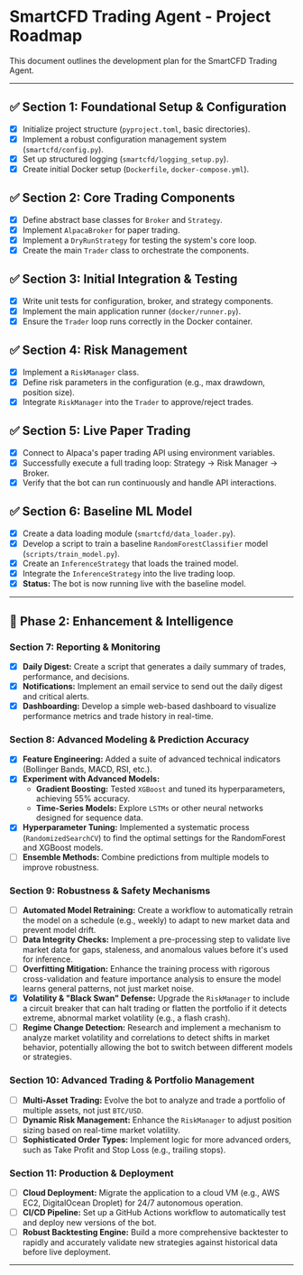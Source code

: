 # SmartCFD Trading Agent - Project Roadmap

This document outlines the development plan for the SmartCFD Trading Agent.

---

## ✅ Section 1: Foundational Setup & Configuration
- [x] Initialize project structure (`pyproject.toml`, basic directories).
- [x] Implement a robust configuration management system (`smartcfd/config.py`).
- [x] Set up structured logging (`smartcfd/logging_setup.py`).
- [x] Create initial Docker setup (`Dockerfile`, `docker-compose.yml`).

## ✅ Section 2: Core Trading Components
- [x] Define abstract base classes for `Broker` and `Strategy`.
- [x] Implement `AlpacaBroker` for paper trading.
- [x] Implement a `DryRunStrategy` for testing the system's core loop.
- [x] Create the main `Trader` class to orchestrate the components.

## ✅ Section 3: Initial Integration & Testing
- [x] Write unit tests for configuration, broker, and strategy components.
- [x] Implement the main application runner (`docker/runner.py`).
- [x] Ensure the `Trader` loop runs correctly in the Docker container.

## ✅ Section 4: Risk Management
- [x] Implement a `RiskManager` class.
- [x] Define risk parameters in the configuration (e.g., max drawdown, position size).
- [x] Integrate `RiskManager` into the `Trader` to approve/reject trades.

## ✅ Section 5: Live Paper Trading
- [x] Connect to Alpaca's paper trading API using environment variables.
- [x] Successfully execute a full trading loop: Strategy -> Risk Manager -> Broker.
- [x] Verify that the bot can run continuously and handle API interactions.

## ✅ Section 6: Baseline ML Model
- [x] Create a data loading module (`smartcfd/data_loader.py`).
- [x] Develop a script to train a baseline `RandomForestClassifier` model (`scripts/train_model.py`).
- [x] Create an `InferenceStrategy` that loads the trained model.
- [x] Integrate the `InferenceStrategy` into the live trading loop.
- [x] **Status:** The bot is now running live with the baseline model.

---

## 🚀 Phase 2: Enhancement & Intelligence

### Section 7: Reporting & Monitoring
- [x] **Daily Digest:** Create a script that generates a daily summary of trades, performance, and decisions.
- [x] **Notifications:** Implement an email service to send out the daily digest and critical alerts.
- [x] **Dashboarding:** Develop a simple web-based dashboard to visualize performance metrics and trade history in real-time.

### Section 8: Advanced Modeling & Prediction Accuracy
- [x] **Feature Engineering:** Added a suite of advanced technical indicators (Bollinger Bands, MACD, RSI, etc.).
- [x] **Experiment with Advanced Models:**
    - **Gradient Boosting:** Tested `XGBoost` and tuned its hyperparameters, achieving 55% accuracy.
    - **Time-Series Models:** Explore `LSTMs` or other neural networks designed for sequence data.
- [x] **Hyperparameter Tuning:** Implemented a systematic process (`RandomizedSearchCV`) to find the optimal settings for the RandomForest and XGBoost models.
- [ ] **Ensemble Methods:** Combine predictions from multiple models to improve robustness.

### Section 9: Robustness & Safety Mechanisms
- [ ] **Automated Model Retraining:** Create a workflow to automatically retrain the model on a schedule (e.g., weekly) to adapt to new market data and prevent model drift.
- [ ] **Data Integrity Checks:** Implement a pre-processing step to validate live market data for gaps, staleness, and anomalous values before it's used for inference.
- [ ] **Overfitting Mitigation:** Enhance the training process with rigorous cross-validation and feature importance analysis to ensure the model learns general patterns, not just market noise.
- [x] **Volatility & "Black Swan" Defense:** Upgrade the `RiskManager` to include a circuit breaker that can halt trading or flatten the portfolio if it detects extreme, abnormal market volatility (e.g., a flash crash).
- [ ] **Regime Change Detection:** Research and implement a mechanism to analyze market volatility and correlations to detect shifts in market behavior, potentially allowing the bot to switch between different models or strategies.

### Section 10: Advanced Trading & Portfolio Management
- [ ] **Multi-Asset Trading:** Evolve the bot to analyze and trade a portfolio of multiple assets, not just `BTC/USD`.
- [ ] **Dynamic Risk Management:** Enhance the `RiskManager` to adjust position sizing based on real-time market volatility.
- [ ] **Sophisticated Order Types:** Implement logic for more advanced orders, such as Take Profit and Stop Loss (e.g., trailing stops).

### Section 11: Production & Deployment
- [ ] **Cloud Deployment:** Migrate the application to a cloud VM (e.g., AWS EC2, DigitalOcean Droplet) for 24/7 autonomous operation.
- [ ] **CI/CD Pipeline:** Set up a GitHub Actions workflow to automatically test and deploy new versions of the bot.
- [ ] **Robust Backtesting Engine:** Build a more comprehensive backtester to rapidly and accurately validate new strategies against historical data before live deployment.

---
